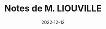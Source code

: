 ---
title: "Notes de M. LIOUVILLE"
collection: documents
permalink: /documents/notes-de-m-liouville
date: 2022-12-12
paperurl: '/files/notes_de_m_liouville.pdf'
# overleaf: 'https://www.overleaf.com/read/tyfjpncyyrws'
citation: "Sur la limite vers laquelle tend l'expression `(1+1``/m)^m` lorsque `m` augmente indéfiniment. M. NAVIER. Résumé des Leçons d’Analyse données à l’École polytechnique. Victor Dalmont, 1856, p. 321-325."
---